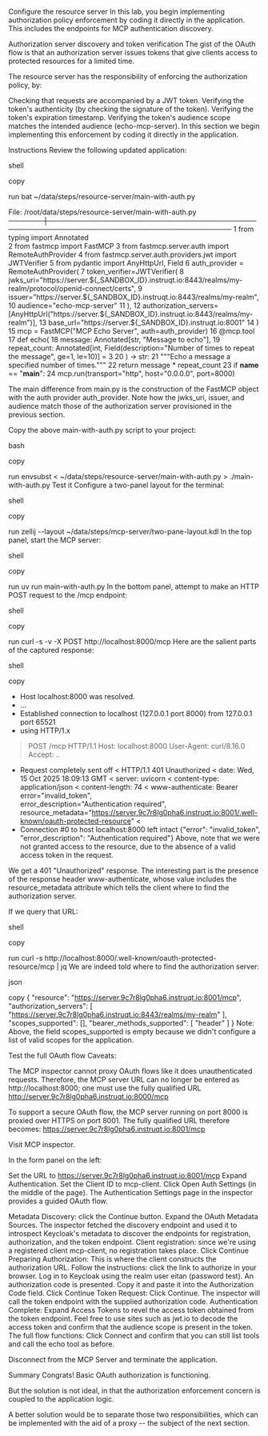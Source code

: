 Configure the resource server
In this lab, you begin implementing authorization policy enforcement by coding it directly in the application. This includes the endpoints for MCP authentication discovery.

Authorization server discovery and token verification
The gist of the OAuth flow is that an authorization server issues tokens that give clients access to protected resources for a limited time.

The resource server has the responsibility of enforcing the authorization policy, by:

Checking that requests are accompanied by a JWT token.
Verifying the token's authenticity (by checking the signature of the token).
Verifying the token's expiration timestamp.
Verifying the token's audience scope matches the intended audience (echo-mcp-server).
In this section we begin implementing this enforcement by coding it directly in the application.

Instructions
Review the following updated application:

shell

copy

run
bat ~/data/steps/resource-server/main-with-auth.py


File: /root/data/steps/resource-server/main-with-auth.py
───────┼───────────────────────────────────────────────────────────────────────────────────────
   1 from typing import Annotated                                                                                                                             
  2 from fastmcp import FastMCP
  3 from fastmcp.server.auth import RemoteAuthProvider
  4 from fastmcp.server.auth.providers.jwt import JWTVerifier
  5 from pydantic import AnyHttpUrl, Field
  6 auth_provider = RemoteAuthProvider(
  7     token_verifier=JWTVerifier(
  8         jwks_uri="https://server.${_SANDBOX_ID}.instruqt.io:8443/realms/my-realm/protocol/openid-connect/certs",
  9         issuer="https://server.${_SANDBOX_ID}.instruqt.io:8443/realms/my-realm",
 10         audience="echo-mcp-server"
 11     ),
 12     authorization_servers=[AnyHttpUrl("https://server.${_SANDBOX_ID}.instruqt.io:8443/realms/my-realm")],
 13     base_url="https://server.${_SANDBOX_ID}.instruqt.io:8001"
 14 )
 15 mcp = FastMCP("MCP Echo Server", auth=auth_provider)
 16 @mcp.tool
 17 def echo(
 18         message: Annotated[str, "Message to echo"],
 19         repeat_count: Annotated[int, Field(description="Number of times to repeat the message", ge=1, le=10)] = 3
 20     ) -> str:
 21         """Echo a message a specified number of times."""
 22         return message * repeat_count
 23 if __name__ == "__main__":
 24     mcp.run(transport="http", host="0.0.0.0", port=8000)

  

The main difference from main.py is the construction of the FastMCP object with the auth provider auth_provider. Note how the jwks_uri, issuer, and audience match those of the authorization server provisioned in the previous section.

Copy the above main-with-auth.py script to your project:

bash

copy

run
envsubst < ~/data/steps/resource-server/main-with-auth.py > ./main-with-auth.py
Test it
Configure a two-panel layout for the terminal:

shell

copy

run
zellij --layout ~/data/steps/mcp-server/two-pane-layout.kdl
In the top panel, start the MCP server:

shell

copy

run
uv run main-with-auth.py
In the bottom panel, attempt to make an HTTP POST request to the /mcp endpoint:

shell

copy

run
curl -s -v -X POST http://localhost:8000/mcp
Here are the salient parts of the captured response:

shell

copy
* Host localhost:8000 was resolved.
* ...
* Established connection to localhost (127.0.0.1 port 8000) from 127.0.0.1 port 65521
* using HTTP/1.x
> POST /mcp HTTP/1.1
> Host: localhost:8000
> User-Agent: curl/8.16.0
> Accept: ..
>
* Request completely sent off
< HTTP/1.1 401 Unauthorized
< date: Wed, 15 Oct 2025 18:09:13 GMT
< server: uvicorn
< content-type: application/json
< content-length: 74
< www-authenticate: Bearer error="invalid_token", \
    error_description="Authentication required", \
    resource_metadata="https://server.9c7r8lg0pha6.instruqt.io:8001/.well-known/oauth-protected-resource"
<
* Connection #0 to host localhost:8000 left intact
{"error": "invalid_token", "error_description": "Authentication required"}
Above, note that we were not granted access to the resource, due to the absence of a valid access token in the request.

We get a 401 "Unauthorized" response. The interesting part is the presence of the response header www-authenticate, whose value includes the resource_metadata attribute which tells the client where to find the authorization server.

If we query that URL:

shell

copy

run
curl -s http://localhost:8000/.well-known/oauth-protected-resource/mcp | jq
We are indeed told where to find the authorization server:

json

copy
{
  "resource": "https://server.9c7r8lg0pha6.instruqt.io:8001/mcp",
  "authorization_servers": [
    "https://server.9c7r8lg0pha6.instruqt.io:8443/realms/my-realm"
  ],
  "scopes_supported": [],
  "bearer_methods_supported": [
    "header"
  ]
}
Note: Above, the field scopes_supported is empty because we didn't configure a list of valid scopes for the application.

Test the full OAuth flow
Caveats:

The MCP inspector cannot proxy OAuth flows like it does unauthenticated requests. Therefore, the MCP server URL can no longer be entered as http://localhost:8000; one must use the fully qualified URL http://server.9c7r8lg0pha6.instruqt.io:8000/mcp

To support a secure OAuth flow, the MCP server running on port 8000 is proxied over HTTPS on port 8001. The fully qualified URL therefore becomes: https://server.9c7r8lg0pha6.instruqt.io:8001/mcp

Visit MCP inspector.

In the form panel on the left:

Set the URL to https://server.9c7r8lg0pha6.instruqt.io:8001/mcp
Expand Authentication.
Set the Client ID to mcp-client.
Click Open Auth Settings (in the middle of the page).
The Authentication Settings page in the inspector provides a guided OAuth flow.

Metadata Discovery: click the Continue button. Expand the OAuth Metadata Sources. The inspector fetched the discovery endpoint and used it to introspect Keycloak's metadata to discover the endpoints for registration, authorization, and the token endpoint.
Client registration: since we're using a registered client mcp-client, no registration takes place. Click Continue
Preparing Authorization: This is where the client constructs the authorization URL. Follow the instructions: click the link to authorize in your browser. Log in to Keycloak using the realm user eitan (password test). An authorization code is presented. Copy it and paste it into the Authorization Code field. Click Continue
Token Request: Click Continue. The inspector will call the token endpoint with the supplied authorization code.
Authentication Complete: Expand Access Tokens to revel the access token obtained from the token endpoint. Feel free to use sites such as jwt.io to decode the access token and confirm that the audience scope is present in the token.
The full flow functions: Click Connect and confirm that you can still list tools and call the echo tool as before.

Disconnect from the MCP Server and terminate the application.

Summary
Congrats! Basic OAuth authorization is functioning.

But the solution is not ideal, in that the authorization enforcement concern is coupled to the application logic.

A better solution would be to separate those two responsibilities, which can be implemented with the aid of a proxy -- the subject of the next section.